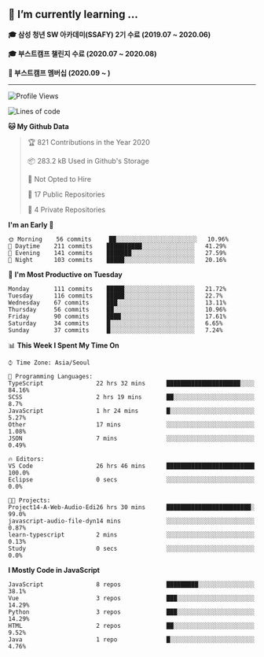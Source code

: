 ## 🌱 I’m currently learning ...

**🎓 삼성 청년 SW 아카데미(SSAFY) 2기 수료 (2019.07 ~ 2020.06)**

**🎓 부스트캠프 챌린지 수료 (2020.07 ~ 2020.08)**

**🏃  부스트캠프 멤버십 (2020.09 ~ )**
 
-----

<!--START_SECTION:waka-->
![Profile Views](http://img.shields.io/badge/Profile%20Views-13-blue)

![Lines of code](https://img.shields.io/badge/From%20Hello%20World%20I%27ve%20Written-34.6%20million%20lines%20of%20code-blue)

**🐱 My Github Data** 

> 🏆 821 Contributions in the Year 2020
 > 
> 📦 283.2 kB Used in Github's Storage 
 > 
> 🚫 Not Opted to Hire
 > 
> 📜 17 Public Repositories
 > 
> 🔑 4 Private Repositories 

**I'm an Early 🐤** 

```text
🌞 Morning    56 commits     ██░░░░░░░░░░░░░░░░░░░░░░░   10.96% 
🌆 Daytime    211 commits    ██████████░░░░░░░░░░░░░░░   41.29% 
🌃 Evening    141 commits    ███████░░░░░░░░░░░░░░░░░░   27.59% 
🌙 Night      103 commits    █████░░░░░░░░░░░░░░░░░░░░   20.16%

```
📅 **I'm Most Productive on Tuesday** 

```text
Monday       111 commits    █████░░░░░░░░░░░░░░░░░░░░   21.72% 
Tuesday      116 commits    █████░░░░░░░░░░░░░░░░░░░░   22.7% 
Wednesday    67 commits     ███░░░░░░░░░░░░░░░░░░░░░░   13.11% 
Thursday     56 commits     ██░░░░░░░░░░░░░░░░░░░░░░░   10.96% 
Friday       90 commits     ████░░░░░░░░░░░░░░░░░░░░░   17.61% 
Saturday     34 commits     █░░░░░░░░░░░░░░░░░░░░░░░░   6.65% 
Sunday       37 commits     █░░░░░░░░░░░░░░░░░░░░░░░░   7.24%

```


📊 **This Week I Spent My Time On** 

```text
⌚︎ Time Zone: Asia/Seoul

💬 Programming Languages: 
TypeScript               22 hrs 32 mins      █████████████████████░░░░   84.16% 
SCSS                     2 hrs 19 mins       ██░░░░░░░░░░░░░░░░░░░░░░░   8.7% 
JavaScript               1 hr 24 mins        █░░░░░░░░░░░░░░░░░░░░░░░░   5.27% 
Other                    17 mins             ░░░░░░░░░░░░░░░░░░░░░░░░░   1.08% 
JSON                     7 mins              ░░░░░░░░░░░░░░░░░░░░░░░░░   0.49%

🔥 Editors: 
VS Code                  26 hrs 46 mins      █████████████████████████   100.0% 
Eclipse                  0 secs              ░░░░░░░░░░░░░░░░░░░░░░░░░   0.0%

🐱‍💻 Projects: 
Project14-A-Web-Audio-Edi26 hrs 30 mins      ████████████████████████░   99.0% 
javascript-audio-file-dyn14 mins             ░░░░░░░░░░░░░░░░░░░░░░░░░   0.87% 
learn-typescript         2 mins              ░░░░░░░░░░░░░░░░░░░░░░░░░   0.13% 
Study                    0 secs              ░░░░░░░░░░░░░░░░░░░░░░░░░   0.0%

```

**I Mostly Code in JavaScript** 

```text
JavaScript               8 repos             █████████░░░░░░░░░░░░░░░░   38.1% 
Vue                      3 repos             ███░░░░░░░░░░░░░░░░░░░░░░   14.29% 
Python                   3 repos             ███░░░░░░░░░░░░░░░░░░░░░░   14.29% 
HTML                     2 repos             ██░░░░░░░░░░░░░░░░░░░░░░░   9.52% 
Java                     1 repo              █░░░░░░░░░░░░░░░░░░░░░░░░   4.76%

```



<!--END_SECTION:waka-->
